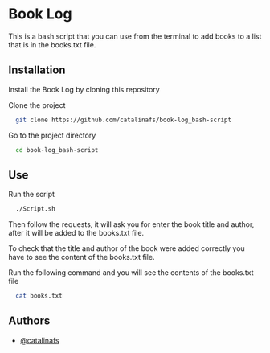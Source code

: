 # Book Log

This is a bash script that you can use from the terminal to add books to a list that is in the books.txt file.

## Installation

Install the Book Log by cloning this repository

Clone the project

```bash
  git clone https://github.com/catalinafs/book-log_bash-script
```

Go to the project directory

```bash
  cd book-log_bash-script
```
## Use

Run the script

```bash
  ./Script.sh
```

Then follow the requests, it will ask you for enter the book title and author, after it will be added to the books.txt file.

To check that the title and author of the book were added correctly you have to see the content of the books.txt file.

Run the following command and you will see the contents of the books.txt file

```bash
  cat books.txt
```

## Authors

- [@catalinafs](https://github.com/catalinafs)
